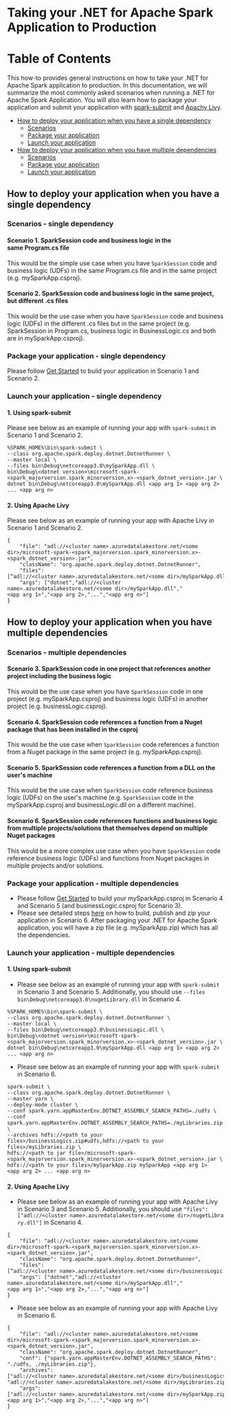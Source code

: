 Taking your .NET for Apache Spark Application to Production
===

# Table of Contents
This how-to provides general instructions on how to take your .NET for Apache Spark application to production.
In this documentation, we will summarize the most commonly asked scenarios when running a .NET for Apache Spark Application.
You will also learn how to package your application and submit your application with [spark-submit](https://spark.apache.org/docs/latest/submitting-applications.html) and [Apachy Livy](https://livy.incubator.apache.org/).
- [How to deploy your application when you have a single dependency](#how-to-deploy-your-application-when-you-have-a-single-dependency)
  - [Scenarios](#scenarios---single-dependency)
  - [Package your application](#package-your-application---single-dependency)
  - [Launch your application](#launch-your-application---single-dependency)
- [How to deploy your application when you have multiple dependencies](#how-to-deploy-your-application-when-you-have-multiple-dependencies)
  - [Scenarios](#scenarios---multiple-dependencies)
  - [Package your application](#package-your-application---multiple-dependencies)
  - [Launch your application](#launch-your-application---multiple-dependencies)

## How to deploy your application when you have a single dependency
### Scenarios - single dependency
#### Scenario 1. SparkSession code and business logic in the same Program.cs file
This would be the simple use case when you have `SparkSession` code and business logic (UDFs) in the same Program.cs file and in the same project (e.g. mySparkApp.csproj).
#### Scenario 2. SparkSession code and business logic in the same project, but different .cs files
This would be the use case when you have `SparkSession` code and business logic (UDFs) in the different .cs files but in the same project (e.g. SparkSession in Program.cs, business logic in BusinessLogic.cs and both are in mySparkApp.csproj).

### Package your application - single dependency
Please follow [Get Started](https://github.com/dotnet/spark/#get-started) to build your application in Scenario 1 and Scenario 2.

### Launch your application - single dependency
#### 1. Using spark-submit
Please see below as an example of running your app with `spark-submit` in Scenario 1 and Scenario 2.
```shell
%SPARK_HOME%\bin\spark-submit \
--class org.apache.spark.deploy.dotnet.DotnetRunner \
--master local \
--files bin\Debug\netcoreapp3.0\mySparkApp.dll \
bin\Debug\<dotnet version>\microsoft-spark-<spark_majorversion.spark_minorversion.x>-<spark_dotnet_version>.jar \
dotnet bin\Debug\netcoreapp3.0\mySparkApp.dll <app arg 1> <app arg 2> ... <app arg n>
```
#### 2. Using Apache Livy
Please see below as an example of running your app with Apache Livy in Scenario 1 and Scenario 2.
```shell
{
    "file": "adl://<cluster name>.azuredatalakestore.net/<some dir>/microsoft-spark-<spark_majorversion.spark_minorversion.x>-<spark_dotnet_version>.jar",
    "className": "org.apache.spark.deploy.dotnet.DotnetRunner",
    "files": [“adl://<cluster name>.azuredatalakestore.net/<some dir>/mySparkApp.dll" ],
    "args": ["dotnet","adl://<cluster name>.azuredatalakestore.net/<some dir>/mySparkApp.dll","<app arg 1>","<app arg 2>,"...","<app arg n>"]
}
```

## How to deploy your application when you have multiple dependencies
### Scenarios - multiple dependencies
#### Scenario 3. SparkSession code in one project that references another project including the business logic
This would be the use case when you have `SparkSession` code in one project (e.g. mySparkApp.csproj) and business logic (UDFs) in another project (e.g. businessLogic.csproj).
#### Scenario 4. SparkSession code references a function from a Nuget package that has been installed in the csproj
This would be the use case when `SparkSession` code references a function from a Nuget package in the same project (e.g. mySparkApp.csproj).
#### Scenario 5. SparkSession code references a function from a DLL on the user's machine
This would be the use case when `SparkSession` code reference business logic (UDFs) on the user's machine (e.g. `SparkSession` code in the mySparkApp.csproj and businessLogic.dll on a different machine). 
#### Scenario 6. SparkSession code references functions and business logic from multiple projects/solutions that themselves depend on multiple Nuget packages
This would be a more complex use case when you have `SparkSession` code reference business logic (UDFs) and functions from Nuget packages in multiple projects and/or solutions.

### Package your application - multiple dependencies
- Please follow [Get Started](https://github.com/dotnet/spark/#get-started) to build your mySparkApp.csproj in Scenario 4 and Scenario 5 (and businessLogic.csproj for Scenario 3).
- Please see detailed steps [here](https://github.com/dotnet/spark/tree/master/deployment#preparing-your-spark-net-app) on how to build, publish and zip your application in Scenario 6. After packaging your .NET for Apache Spark application, you will have a zip file (e.g. mySparkApp.zip) which has all the dependencies.

### Launch your application - multiple dependencies
#### 1. Using spark-submit
- Please see below as an example of running your app with `spark-submit` in Scenario 3 and Scenario 5.
Additionally, you should use `--files bin\Debug\netcoreapp3.0\nugetLibrary.dll` in Scenario 4.
```shell
%SPARK_HOME%\bin\spark-submit \
--class org.apache.spark.deploy.dotnet.DotnetRunner \
--master local \
--files bin\Debug\netcoreapp3.0\businessLogic.dll \
bin\Debug\<dotnet version>\microsoft-spark-<spark_majorversion.spark_minorversion.x>-<spark_dotnet_version>.jar \
dotnet bin\Debug\netcoreapp3.0\mySparkApp.dll <app arg 1> <app arg 2> ... <app arg n>
```
- Please see below as an example of running your app with `spark-submit` in Scenario 6.
```shell
spark-submit \
--class org.apache.spark.deploy.dotnet.DotnetRunner \
--master yarn \
--deploy-mode cluster \
--conf spark.yarn.appMasterEnv.DOTNET_ASSEMBLY_SEARCH_PATHS=./udfs \
--conf spark.yarn.appMasterEnv.DOTNET_ASSEMBLY_SEARCH_PATHS=./myLibraries.zip \
--archives hdfs://<path to your files>/businessLogics.zip#udfs,hdfs://<path to your files>/myLibraries.zip \
hdfs://<path to jar file>/microsoft-spark-<spark_majorversion.spark_minorversion.x>-<spark_dotnet_version>.jar \
hdfs://<path to your files>/mySparkApp.zip mySparkApp <app arg 1> <app arg 2> ... <app arg n>
```
#### 2. Using Apache Livy
- Please see below as an example of running your app with Apache Livy in Scenario 3 and Scenario 5.
Additionally, you should use `"files": ["adl://<cluster name>.azuredatalakestore.net/<some dir>/nugetLibrary.dll"]` in Scenario 4.
```shell
{
    "file": "adl://<cluster name>.azuredatalakestore.net/<some dir>/microsoft-spark-<spark_majorversion.spark_minorversion.x>-<spark_dotnet_version>.jar",
    "className": "org.apache.spark.deploy.dotnet.DotnetRunner",
    "files": [“adl://<cluster name>.azuredatalakestore.net/<some dir>/businessLogic.dll" ],
    "args": ["dotnet","adl://<cluster name>.azuredatalakestore.net/<some dir>/mySparkApp.dll","<app arg 1>","<app arg 2>,"...","<app arg n>"]
}
```
- Please see below as an example of running your app with Apache Livy in Scenario 6.
```shell
{
    "file": "adl://<cluster name>.azuredatalakestore.net/<some dir>/microsoft-spark-<spark_majorversion.spark_minorversion.x>-<spark_dotnet_version>.jar",
    "className": "org.apache.spark.deploy.dotnet.DotnetRunner",
    "conf": {"spark.yarn.appMasterEnv.DOTNET_ASSEMBLY_SEARCH_PATHS": "./udfs, ./myLibraries.zip"},
    "archives": ["adl://<cluster name>.azuredatalakestore.net/<some dir>/businessLogics.zip#udfs”, "adl://<cluster name>.azuredatalakestore.net/<some dir>/myLibraries.zip”],
    "args": ["adl://<cluster name>.azuredatalakestore.net/<some dir>/mySparkApp.zip","mySparkApp","<app arg 1>","<app arg 2>,"...","<app arg n>"]
}
```
